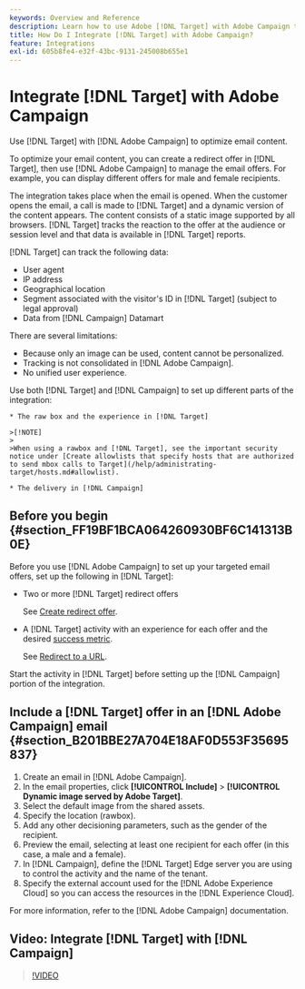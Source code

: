 ```yaml
---
keywords: Overview and Reference
description: Learn how to use Adobe [!DNL Target] with Adobe Campaign to optimize email content.
title: How Do I Integrate [!DNL Target] with Adobe Campaign?
feature: Integrations
exl-id: 605b8fe4-e32f-43bc-9131-245008b655e1
---
```

# Integrate [!DNL Target] with Adobe Campaign

Use [!DNL Target] with [!DNL Adobe Campaign] to optimize email content.

To optimize your email content, you can create a redirect offer in [!DNL Target], then use [!DNL Adobe Campaign] to manage the email offers. For example, you can display different offers for male and female recipients.

The integration takes place when the email is opened. When the customer opens the email, a call is made to [!DNL Target] and a dynamic version of the content appears. The content consists of a static image supported by all browsers. [!DNL Target] tracks the reaction to the offer at the audience or session level and that data is available in [!DNL Target] reports.

[!DNL Target] can track the following data:

* User agent 
* IP address 
* Geographical location 
* Segment associated with the visitor's ID in [!DNL Target] (subject to legal approval) 
* Data from [!DNL Campaign] Datamart

There are several limitations:

* Because only an image can be used, content cannot be personalized. 
* Tracking is not consolidated in [!DNL Adobe Campaign]. 
* No unified user experience.

 Use both [!DNL Target] and [!DNL Campaign] to set up different parts of the integration:

    * The raw box and the experience in [!DNL Target]

    >[!NOTE]
    >
    >When using a rawbox and [!DNL Target], see the important security notice under [Create allowlists that specify hosts that are authorized to send mbox calls to Target](/help/administrating-target/hosts.md#allowlist). 

    * The delivery in [!DNL Campaign]

## Before you begin {#section_FF19BF1BCA064260930BF6C141313B0E}

Before you use [!DNL Adobe Campaign] to set up your targeted email offers, set up the following in [!DNL Target]:

* Two or more [!DNL Target] redirect offers

  See [Create redirect offer](/help/c-experiences/c-manage-content/offer-redirect.md). 

* A [!DNL Target] activity with an experience for each offer and the desired [success metric](/help/c-activities/r-success-metrics/success-metrics.md).

  See [Redirect to a URL](/help/c-experiences/c-visual-experience-composer/redirect-offer.md).

Start the activity in [!DNL Target] before setting up the [!DNL Campaign] portion of the integration.

## Include a [!DNL Target] offer in an [!DNL Adobe Campaign] email {#section_B201BBE27A704E18AF0D553F35695837}

1. Create an email in [!DNL Adobe Campaign]. 
1. In the email properties, click **[!UICONTROL Include]** > **[!UICONTROL Dynamic image served by Adobe Target]**. 
1. Select the default image from the shared assets. 
1. Specify the location (rawbox). 
1. Add any other decisioning parameters, such as the gender of the recipient. 
1. Preview the email, selecting at least one recipient for each offer (in this case, a male and a female). 
1. In [!DNL Campaign], define the [!DNL Target] Edge server you are using to control the activity and the name of the tenant. 
1. Specify the external account used for the [!DNL Adobe Experience Cloud] so you can access the resources in the [!DNL Experience Cloud].

For more information, refer to the [!DNL Adobe Campaign] documentation.

## Video: Integrate [!DNL Target] with [!DNL Campaign]

>[!VIDEO](https://video.tv.adobe.com/v/35149)
